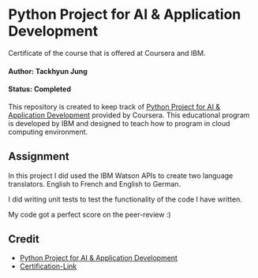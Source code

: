 # Python Project for AI & Application Development

Certificate of the course that is offered at Coursera and IBM.

#### Author: Tackhyun Jung

#### Status: Completed

This repository is created to keep track of [Python Project for AI & Application Development](https://www.coursera.org/learn/python-project-for-ai-application-development) provided by Coursera.
This educational program is developed by IBM and designed to teach how to program in cloud computing environment.

## Assignment
In this project I did used the IBM Watson APIs to create two language translators. English to French and English to German. 

I did writing unit tests to test the functionality of the code I have written. 

My code got a perfect score on the peer-review :)



## Credit

- [Python Project for AI & Application Development](https://www.coursera.org/learn/python-project-for-ai-application-development)
- [Certification-Link](https://www.coursera.org/account/accomplishments/verify/M8LP9AYSQNWX)
